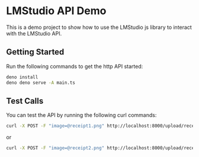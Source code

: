 # LMStudio API Demo

This is a demo project to show how to use the LMStudio js library to interact with the LMStudio API.

## Getting Started

Run the following commands to get the http API started:

```bash
deno install
deno deno serve -A main.ts
```

## Test Calls

You can test the API by running the following curl commands:

```bash
curl -X POST -F "image=@receipt1.png" http://localhost:8000/upload/receipt1.png | jq
```

or

```bash
curl -X POST -F "image=@receipt2.png" http://localhost:8000/upload/receipt2.png | jq
```
